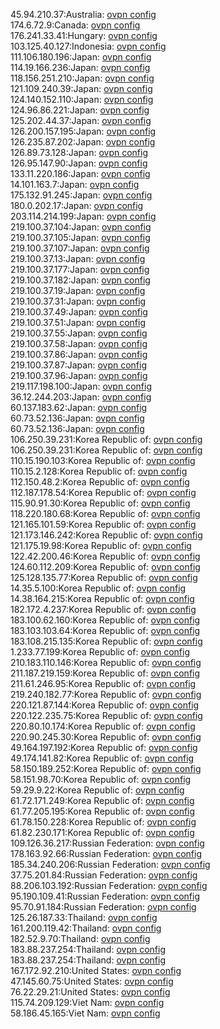45.94.210.37:Australia: [ovpn config](vpn/45_94_210_37.ovpn)  
174.6.72.9:Canada: [ovpn config](vpn/174_6_72_9.ovpn)  
176.241.33.41:Hungary: [ovpn config](vpn/176_241_33_41.ovpn)  
103.125.40.127:Indonesia: [ovpn config](vpn/103_125_40_127.ovpn)  
111.106.180.196:Japan: [ovpn config](vpn/111_106_180_196.ovpn)  
114.19.166.236:Japan: [ovpn config](vpn/114_19_166_236.ovpn)  
118.156.251.210:Japan: [ovpn config](vpn/118_156_251_210.ovpn)  
121.109.240.39:Japan: [ovpn config](vpn/121_109_240_39.ovpn)  
124.140.152.110:Japan: [ovpn config](vpn/124_140_152_110.ovpn)  
124.96.86.221:Japan: [ovpn config](vpn/124_96_86_221.ovpn)  
125.202.44.37:Japan: [ovpn config](vpn/125_202_44_37.ovpn)  
126.200.157.195:Japan: [ovpn config](vpn/126_200_157_195.ovpn)  
126.235.87.202:Japan: [ovpn config](vpn/126_235_87_202.ovpn)  
126.89.73.128:Japan: [ovpn config](vpn/126_89_73_128.ovpn)  
126.95.147.90:Japan: [ovpn config](vpn/126_95_147_90.ovpn)  
133.11.220.186:Japan: [ovpn config](vpn/133_11_220_186.ovpn)  
14.101.163.7:Japan: [ovpn config](vpn/14_101_163_7.ovpn)  
175.132.91.245:Japan: [ovpn config](vpn/175_132_91_245.ovpn)  
180.0.202.17:Japan: [ovpn config](vpn/180_0_202_17.ovpn)  
203.114.214.199:Japan: [ovpn config](vpn/203_114_214_199.ovpn)  
219.100.37.104:Japan: [ovpn config](vpn/219_100_37_104.ovpn)  
219.100.37.105:Japan: [ovpn config](vpn/219_100_37_105.ovpn)  
219.100.37.107:Japan: [ovpn config](vpn/219_100_37_107.ovpn)  
219.100.37.13:Japan: [ovpn config](vpn/219_100_37_13.ovpn)  
219.100.37.177:Japan: [ovpn config](vpn/219_100_37_177.ovpn)  
219.100.37.182:Japan: [ovpn config](vpn/219_100_37_182.ovpn)  
219.100.37.19:Japan: [ovpn config](vpn/219_100_37_19.ovpn)  
219.100.37.31:Japan: [ovpn config](vpn/219_100_37_31.ovpn)  
219.100.37.49:Japan: [ovpn config](vpn/219_100_37_49.ovpn)  
219.100.37.51:Japan: [ovpn config](vpn/219_100_37_51.ovpn)  
219.100.37.55:Japan: [ovpn config](vpn/219_100_37_55.ovpn)  
219.100.37.58:Japan: [ovpn config](vpn/219_100_37_58.ovpn)  
219.100.37.86:Japan: [ovpn config](vpn/219_100_37_86.ovpn)  
219.100.37.87:Japan: [ovpn config](vpn/219_100_37_87.ovpn)  
219.100.37.96:Japan: [ovpn config](vpn/219_100_37_96.ovpn)  
219.117.198.100:Japan: [ovpn config](vpn/219_117_198_100.ovpn)  
36.12.244.203:Japan: [ovpn config](vpn/36_12_244_203.ovpn)  
60.137.183.62:Japan: [ovpn config](vpn/60_137_183_62.ovpn)  
60.73.52.136:Japan: [ovpn config](vpn/60_73_52_136.ovpn)  
60.73.52.136:Japan: [ovpn config](vpn/60_73_52_136.ovpn)  
106.250.39.231:Korea Republic of: [ovpn config](vpn/106_250_39_231.ovpn)  
106.250.39.231:Korea Republic of: [ovpn config](vpn/106_250_39_231.ovpn)  
110.15.190.103:Korea Republic of: [ovpn config](vpn/110_15_190_103.ovpn)  
110.15.2.128:Korea Republic of: [ovpn config](vpn/110_15_2_128.ovpn)  
112.150.48.2:Korea Republic of: [ovpn config](vpn/112_150_48_2.ovpn)  
112.187.178.54:Korea Republic of: [ovpn config](vpn/112_187_178_54.ovpn)  
115.90.91.30:Korea Republic of: [ovpn config](vpn/115_90_91_30.ovpn)  
118.220.180.68:Korea Republic of: [ovpn config](vpn/118_220_180_68.ovpn)  
121.165.101.59:Korea Republic of: [ovpn config](vpn/121_165_101_59.ovpn)  
121.173.146.242:Korea Republic of: [ovpn config](vpn/121_173_146_242.ovpn)  
121.175.19.98:Korea Republic of: [ovpn config](vpn/121_175_19_98.ovpn)  
122.42.200.46:Korea Republic of: [ovpn config](vpn/122_42_200_46.ovpn)  
124.60.112.209:Korea Republic of: [ovpn config](vpn/124_60_112_209.ovpn)  
125.128.135.77:Korea Republic of: [ovpn config](vpn/125_128_135_77.ovpn)  
14.35.5.100:Korea Republic of: [ovpn config](vpn/14_35_5_100.ovpn)  
14.38.164.215:Korea Republic of: [ovpn config](vpn/14_38_164_215.ovpn)  
182.172.4.237:Korea Republic of: [ovpn config](vpn/182_172_4_237.ovpn)  
183.100.62.160:Korea Republic of: [ovpn config](vpn/183_100_62_160.ovpn)  
183.103.103.64:Korea Republic of: [ovpn config](vpn/183_103_103_64.ovpn)  
183.108.215.135:Korea Republic of: [ovpn config](vpn/183_108_215_135.ovpn)  
1.233.77.199:Korea Republic of: [ovpn config](vpn/1_233_77_199.ovpn)  
210.183.110.146:Korea Republic of: [ovpn config](vpn/210_183_110_146.ovpn)  
211.187.219.159:Korea Republic of: [ovpn config](vpn/211_187_219_159.ovpn)  
211.61.246.95:Korea Republic of: [ovpn config](vpn/211_61_246_95.ovpn)  
219.240.182.77:Korea Republic of: [ovpn config](vpn/219_240_182_77.ovpn)  
220.121.87.144:Korea Republic of: [ovpn config](vpn/220_121_87_144.ovpn)  
220.122.235.75:Korea Republic of: [ovpn config](vpn/220_122_235_75.ovpn)  
220.80.10.174:Korea Republic of: [ovpn config](vpn/220_80_10_174.ovpn)  
220.90.245.30:Korea Republic of: [ovpn config](vpn/220_90_245_30.ovpn)  
49.164.197.192:Korea Republic of: [ovpn config](vpn/49_164_197_192.ovpn)  
49.174.141.82:Korea Republic of: [ovpn config](vpn/49_174_141_82.ovpn)  
58.150.189.252:Korea Republic of: [ovpn config](vpn/58_150_189_252.ovpn)  
58.151.98.70:Korea Republic of: [ovpn config](vpn/58_151_98_70.ovpn)  
59.29.9.22:Korea Republic of: [ovpn config](vpn/59_29_9_22.ovpn)  
61.72.171.249:Korea Republic of: [ovpn config](vpn/61_72_171_249.ovpn)  
61.77.205.195:Korea Republic of: [ovpn config](vpn/61_77_205_195.ovpn)  
61.78.150.228:Korea Republic of: [ovpn config](vpn/61_78_150_228.ovpn)  
61.82.230.171:Korea Republic of: [ovpn config](vpn/61_82_230_171.ovpn)  
109.126.36.217:Russian Federation: [ovpn config](vpn/109_126_36_217.ovpn)  
178.163.92.66:Russian Federation: [ovpn config](vpn/178_163_92_66.ovpn)  
185.34.240.206:Russian Federation: [ovpn config](vpn/185_34_240_206.ovpn)  
37.75.201.84:Russian Federation: [ovpn config](vpn/37_75_201_84.ovpn)  
88.206.103.192:Russian Federation: [ovpn config](vpn/88_206_103_192.ovpn)  
95.190.109.41:Russian Federation: [ovpn config](vpn/95_190_109_41.ovpn)  
95.70.91.184:Russian Federation: [ovpn config](vpn/95_70_91_184.ovpn)  
125.26.187.33:Thailand: [ovpn config](vpn/125_26_187_33.ovpn)  
161.200.119.42:Thailand: [ovpn config](vpn/161_200_119_42.ovpn)  
182.52.9.70:Thailand: [ovpn config](vpn/182_52_9_70.ovpn)  
183.88.237.254:Thailand: [ovpn config](vpn/183_88_237_254.ovpn)  
183.88.237.254:Thailand: [ovpn config](vpn/183_88_237_254.ovpn)  
167.172.92.210:United States: [ovpn config](vpn/167_172_92_210.ovpn)  
47.145.60.75:United States: [ovpn config](vpn/47_145_60_75.ovpn)  
76.22.29.21:United States: [ovpn config](vpn/76_22_29_21.ovpn)  
115.74.209.129:Viet Nam: [ovpn config](vpn/115_74_209_129.ovpn)  
58.186.45.165:Viet Nam: [ovpn config](vpn/58_186_45_165.ovpn)  
